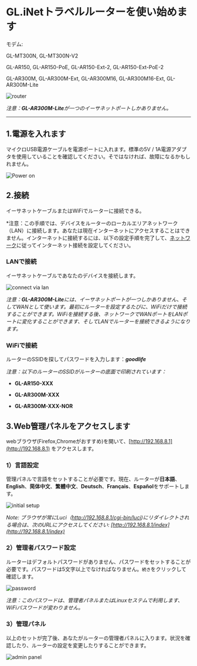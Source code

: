 # GL.iNetトラベルルーターを使い始めます

モデム:

GL-MT300N, GL-MT300N-V2 

GL-AR150, GL-AR150-PoE, GL-AR150-Ext-2, GL-AR150-Ext-PoE-2

GL-AR300M, GL-AR300M-Ext, GL-AR300M16, GL-AR300M16-Ext, GL-AR300M-Lite

![router](https://static.gl-inet.com/docs/jp/3/setup/mini_router/first-time_setup/構造.jpg)

*注意：**GL-AR300M-Lite**が一つのイーサネットポートしかありません。*



---

## 1.電源を入れます

マイクロUSB電源ケーブルを電源ポートに入れます。標準の5V / 1A電源アダプタを使用していることを確認してください。そではなければ、故障になるかもしれません。

![Power on](https://static.gl-inet.com/docs/jp/3/setup/mini_router/first-time_setup/power.jpg)

## 2.接続 

イーサネットケーブルまたはWiFiでルーターに接続できる。

*注意：この手順では、デバイスをルーターのローカルエリアネットワーク（LAN）に接続します。あなたは現在インターネットにアクセスすることはできません。インターネットに接続するには、以下の設定手順を完了して、[ネットワーク](internet.md)に従ってインターネット接続を設定してください。



### LANで接続
イーサネットケーブルであなたのデバイスを接続します。

![connect via lan](https://static.gl-inet.com/docs/en/3/setup/mini_router/first-time_setup/connect.jpg)

*注意：**GL-AR300M-Lite**には、イーサネットポートが一つしかありません、そしてWANとして使います。最初にルーターを設定するたびに、WiFiだけで接続することができます。WiFiを接続する後、ネットワークでWANポートをLANポートに変化することができます、そしてLANでルーターを接続できるようになります。*



### WiFiで接続
ルーターのSSIDを探してパスワードを入力します：***goodlife***

*注意：以下のルーターのSSIDがルーターの底面で印刷されています：*

- **GL-AR150-XXX**

- **GL-AR300M-XXX**

- **GL-AR300M-XXX-NOR**




## 3.Web管理パネルをアクセスします

webブラウザ(Firefox,Chromeがおすすめ)を開いて、[http://192.168.8.1](http://192.168.8.1) をアクセスします。



### 1）言語設定
管理パネルで言語をセットすることが必要です。現在、ルーターが**日本語**、**English**、**简体中文**、**繁體中文**、**Deutsch**、**Français**、**Español**をサポートします。

![initial setup](https://static.gl-inet.com/docs/jp/3/setup/mini_router/first-time_setup/言語設定.png)

*Note: ブラウザが常にLuci（http://192.168.8.1/cgi-bin/luci)にリダイレクトされる場合は、次のURLにアクセスしてください: [http://192.168.8.1/index](http://192.168.8.1/index)*

  

### 2）管理者パスワード設定
ルーターはデフォルトパスワードがありません、パスワードをセットすることが必要です。パスワードは5文字以上でなければなりません。`続き`をクリックして確認します。

![password](https://static.gl-inet.com/docs/jp/3/setup/mini_router/first-time_setup/パスワード設定.png)

*注意：このパスワードは、管理者パネルまたはLinuxセステムで利用します、WiFiパスワードが変わりません。*



### 3）管理パネル
以上のセットが完了後、あなたがルーターの管理者パネルに入ります。状況を確認したり、ルーターの設定を変更したりすることができます。

![admin panel](https://static.gl-inet.com/docs/jp/3/setup/mini_router/first-time_setup/管理者パネル.png)
